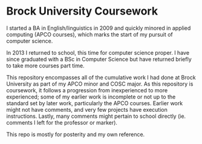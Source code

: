 # Brock University Coursework

I started a BA in English/linguistics in 2009 and quickly minored in applied computing (APCO courses), which marks the start of my pursuit of computer science.

In 2013 I returned to school, this time for computer science proper. I have since graduated with a BSc in Computer Science but have returned briefly to take more courses part time.

This repository encompasses all of the cumulative work I had done at Brock University as part of my APCO minor and COSC major. As this repository is coursework, it follows a progression from inexperienced to more experienced; some of my earlier work is incomplete or not up to the standard set by later work, particularly the APCO courses. Earlier work might not have comments, and very few projects have execution instructions. Lastly, many comments might pertain to school directly (ie. comments I left for the professor or marker).

This repo is mostly for posterity and my own reference.
